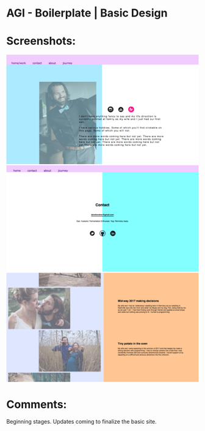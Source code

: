 # AGI - Boilerplate | Basic Design

<h1>Screenshots:</h1>

 <img src="/public/screenshots/aboutme.png" />
 <img src="/public/screenshots/contact.png" />
 <img src="/public/screenshots/journey.png" />

 <h1>Comments:</h1> <p>Beginning stages.  Updates coming to finalize the basic site.  </p>
